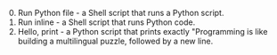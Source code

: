 0. Run Python file - a Shell script that runs a Python script.
1. Run inline - a Shell script that runs Python code.
2. Hello, print - a Python script that prints exactly "Programming is like building a multilingual puzzle, followed by a new line.